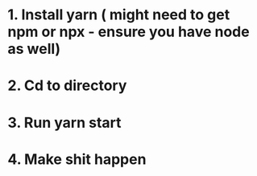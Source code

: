 # 1. Install yarn ( might need to get npm or npx - ensure you have node as well)
# 2. Cd to directory
# 3. Run yarn start
# 4. Make shit happen